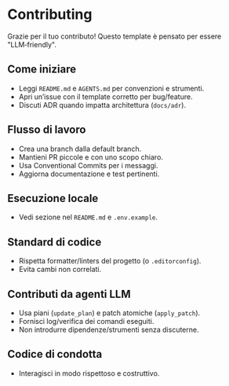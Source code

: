 # Contributing

Grazie per il tuo contributo! Questo template è pensato per essere "LLM‑friendly".

## Come iniziare
- Leggi `README.md` e `AGENTS.md` per convenzioni e strumenti.
- Apri un’issue con il template corretto per bug/feature.
- Discuti ADR quando impatta architettura (`docs/adr`).

## Flusso di lavoro
- Crea una branch dalla default branch.
- Mantieni PR piccole e con uno scopo chiaro.
- Usa Conventional Commits per i messaggi.
- Aggiorna documentazione e test pertinenti.

## Esecuzione locale
- Vedi sezione nel `README.md` e `.env.example`.

## Standard di codice
- Rispetta formatter/linters del progetto (o `.editorconfig`).
- Evita cambi non correlati.

## Contributi da agenti LLM
- Usa piani (`update_plan`) e patch atomiche (`apply_patch`).
- Fornisci log/verifica dei comandi eseguiti.
- Non introdurre dipendenze/strumenti senza discuterne.

## Codice di condotta
- Interagisci in modo rispettoso e costruttivo.
